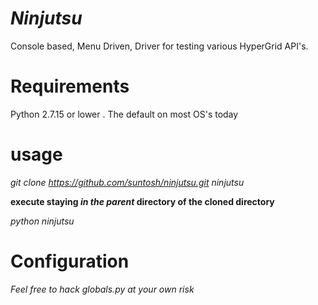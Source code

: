 # *Ninjutsu*
Console based, Menu Driven, Driver for testing various HyperGrid API's.

# Requirements 
Python 2.7.15 or lower . The default on most OS's today

# usage
*git clone https://github.com/suntosh/ninjutsu.git ninjutsu*

**execute staying _in_ _the_ _parent_ directory of the cloned directory**

*python ninjutsu*

# Configuration
*Feel free to hack globals.py at your own risk* 
